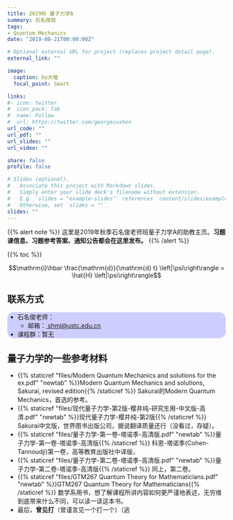 ```yaml
---
title: 2019秋 量子力学A
summary: 石名俊班
tags:
- Quantum Mechanics
date: "2019-08-21T00:00:00Z"

# Optional external URL for project (replaces project detail page).
external_link: ""

image:
  caption: by大喵
  focal_point: Smart

links:
#- icon: twitter
#  icon_pack: fab
#  name: Follow
#  url: https://twitter.com/georgecushen
url_code: ""
url_pdf: ""
url_slides: ""
url_video: ""

share: false
profile: false

# Slides (optional).
#   Associate this project with Markdown slides.
#   Simply enter your slide deck's filename without extension.
#   E.g. `slides = "example-slides"` references `content/slides/example-slides.md`.
#   Otherwise, set `slides = ""`.
slides: ""
---
```


{{% alert note %}}
这里是2019年秋季石名俊老师班量子力学A的助教主页。**习题课信息、习题参考答案、通知公告都会在这里发布。**
{{% /alert %}}

{{% toc %}}

$$\mathrm{i}\hbar \frac{\mathrm{d}}{\mathrm{d} t} \left|\psi\right\rangle = \hat{H} \left|\psi\right\rangle$$

## 联系方式

<!-- <div style="width:200px;box-sizing: border-box;height:40px">
  <div style="width:100px;box-sizing: border-box;height:40px">
    老师
  </div>
  <div style="width:100px;box-sizing: border-box;height:40px">
    助教
  </div>
</div> -->

<!-- <div  class = "someclass"  id = "someid"  markdown = "1" style="width:200px">
  <div  class = "someclass"  id = "someid"  markdown = "1" style="width:100px">
    233
  </div>
  <div  class = "someclass"  id = "someid"  markdown = "1" style="width:100px">
    666
  </div>
</div> -->

<div style="border-radius: 15px;background:#0000ff30">
  <ul>
    <li>石名俊老师：
      <ul>
        <li>
          邮箱：<a href="mailto:shmj@ustc.edu.cn"> shmj@ustc.edu.cn </a>
        </li>
      </ul>
    </li>
    <!-- <li>
      助教 徐九赐
      <ul>
        <li>
          邮箱
        </li>
      </ul>
    </li>
    <li>
      助教 何东铭
    </li>
    <li>
      助教 王英洁
    </li> -->
    <li>
      课程群：暂无
    </li>
  </ul>
</div>

## 量子力学的一些参考材料

- {{% staticref "files/Modern Quantum Mechanics and solutions for the ex.pdf" "newtab" %}}Modern Quantum Mechanics and solutions, Sakurai, revised edition{{% /staticref %}}
  Sakurai的Modern Quantum Mechanics，首选的参考。
- {{% staticref "files/现代量子力学-第2版-樱井纯-研究生用-中文版-高清.pdf" "newtab" %}}现代量子力学-樱井纯-第2版{{% /staticref %}}
  Sakurai中文版，世界图书出版公司，据说翻译质量还行（没看过，存疑）。
- {{% staticref "files/量子力学-第一卷-塔诺季-高清版.pdf" "newtab" %}}量子力学-第一卷-塔诺季-高清版{{% /staticref %}}
  科恩-塔诺季(Cohen-Tannoudji)第一卷，高等教育出版社中译版，
- {{% staticref "files/量子力学-第二卷-塔诺季-高清版.pdf" "newtab" %}}量子力学-第二卷-塔诺季-高清版{{% /staticref %}}
  同上，第二卷。
- {{% staticref "files/GTM267 Quantum Theory for Mathematicians.pdf" "newtab" %}}GTM267 Quantum Theory for Mathematicians{{% /staticref %}}
  数学系用书，想了解课程所讲内容如何更严谨地表述，无穷维到底带来什么不同，可以读一读这本书。
- 最后，**曾见打**（曾谨言见一个打一个）（逃
